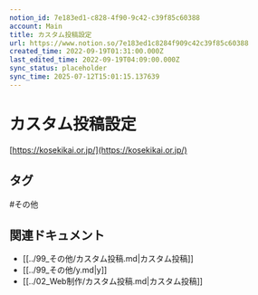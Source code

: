 ```yaml
---
notion_id: 7e183ed1-c828-4f90-9c42-c39f85c60388
account: Main
title: カスタム投稿設定
url: https://www.notion.so/7e183ed1c8284f909c42c39f85c60388
created_time: 2022-09-19T01:31:00.000Z
last_edited_time: 2022-09-19T04:09:00.000Z
sync_status: placeholder
sync_time: 2025-07-12T15:01:15.137639
---
```

# カスタム投稿設定

[https://kosekikai.or.jp/](https://kosekikai.or.jp/)

## タグ

#その他 

## 関連ドキュメント

- [[../99_その他/カスタム投稿.md|カスタム投稿]]
- [[../99_その他/y.md|y]]
- [[../02_Web制作/カスタム投稿.md|カスタム投稿]]
